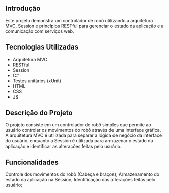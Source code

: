 ## Introdução

Este projeto demonstra um controlador de robô utilizando a arquitetura MVC, Session e princípios RESTful para gerenciar o estado da aplicação e a comunicação com serviços web.

## Tecnologias Utilizadas

<ul>
  <li>Arquitetura MVC</li>
  <li>RESTful</li>
  <li>Session</li>
  <li>C#</li>
  <li>Testes unitários (xUnit)</li>
  <li>HTML</li>
  <li>CSS</li>
  <li>JS</li>  
</ul>

## Descrição do Projeto

O projeto consiste em um controlador de robô simples que permite ao usuário controlar os movimentos do robô através de uma interface gráfica. A arquitetura MVC é utilizada para separar a lógica de negócio da interface do usuário, enquanto a Session é utilizada para armazenar o estado da aplicação e identificar as alterações feitas pelo usuário.

## Funcionalidades

Controle dos movimentos do robô (Cabeça e braços);
Armazenamento do estado da aplicação na Session;
Identificação das alterações feitas pelo usuário;
